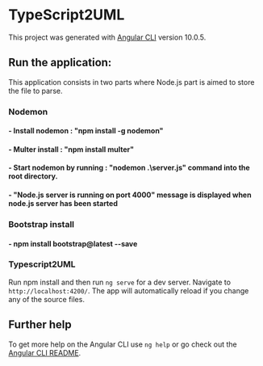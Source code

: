 # TypeScript2UML

This project was generated with [Angular CLI](https://github.com/angular/angular-cli) version 10.0.5.


## Run the application:

This application consists in two parts where Node.js part is aimed to store the file to parse.

### Nodemon

#### - Install nodemon : "npm install -g nodemon"
#### - Multer install : "npm install multer"
#### - Start nodemon by running : "nodemon .\server.js" command into the root directory.
#### - "Node.js server is running on port 4000" message is displayed when node.js server has been started 

### Bootstrap install
#### - npm install bootstrap@latest --save

### Typescript2UML

Run npm install and then run `ng serve` for a dev server. Navigate to `http://localhost:4200/`. The app will automatically reload if you change any of the source files.

## Further help

To get more help on the Angular CLI use `ng help` or go check out the [Angular CLI README](https://github.com/angular/angular-cli/blob/master/README.md).

